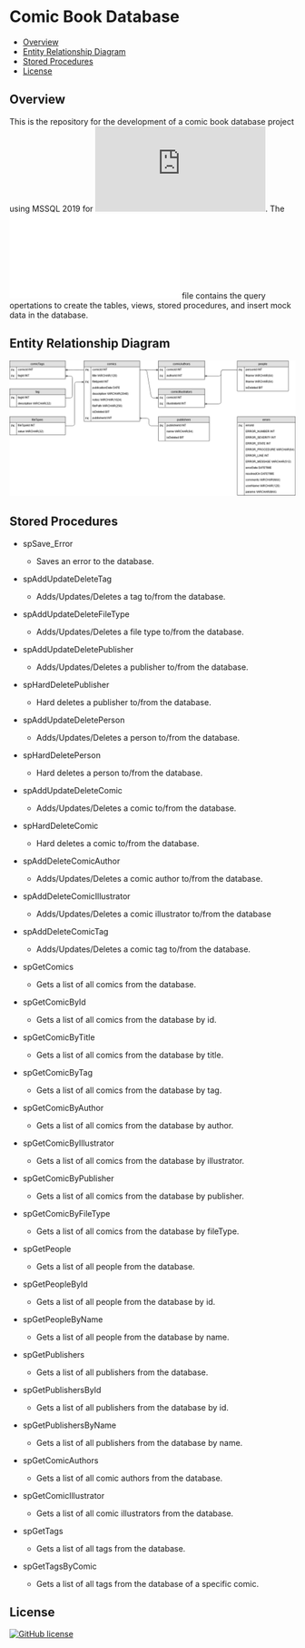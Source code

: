# Comic Book Database

- [Overview](#overview)
- [Entity Relationship Diagram](#erd)
- [Stored Procedures](#stored-proc)
- [License](#license)

<a name="overview"/></a>
## Overview
This is the repository for the development of a comic book database project using MSSQL 2019 for ![CSE 385 Database Systems](https://www.miamioh.edu/cec/academics/departments/cse/academics/course-descriptions/cse-385/index.html).
The ![create_comic.sql](create_comic.sql) file contains the query opertations to create the tables, views, stored procedures, and insert mock data in the database.

<a name="erd"/></a>
## Entity Relationship Diagram
![Entity Relationship Diagram](ERD.png)

<a name="stored-proc"/></a>
## Stored Procedures
- spSave_Error
  - Saves an error to the database.

- spAddUpdateDeleteTag
  - Adds/Updates/Deletes a tag to/from the database.

- spAddUpdateDeleteFileType
  - Adds/Updates/Deletes a file type to/from the database.

- spAddUpdateDeletePublisher
  - Adds/Updates/Deletes a publisher to/from the database.

- spHardDeletePublisher
  - Hard deletes a publisher to/from the database.

- spAddUpdateDeletePerson
  - Adds/Updates/Deletes a person to/from the database.

- spHardDeletePerson
  - Hard deletes a person to/from the database.

- spAddUpdateDeleteComic
  - Adds/Updates/Deletes a comic to/from the database.

- spHardDeleteComic
  - Hard deletes a comic to/from the database.

- spAddDeleteComicAuthor
  - Adds/Updates/Deletes a comic author to/from the database.

- spAddDeleteComicIllustrator
  - Adds/Updates/Deletes a comic illustrator to/from the database

- spAddDeleteComicTag
  - Adds/Updates/Deletes a comic tag to/from the database.

- spGetComics
  - Gets a list of all comics from the database.

- spGetComicById
  - Gets a list of all comics from the database by id.

- spGetComicByTitle
  - Gets a list of all comics from the database by title.

- spGetComicByTag
  - Gets a list of all comics from the database by tag.

- spGetComicByAuthor
  - Gets a list of all comics from the database by author.

- spGetComicByIllustrator
  - Gets a list of all comics from the database by illustrator.

- spGetComicByPublisher
  - Gets a list of all comics from the database by publisher.

- spGetComicByFileType
  - Gets a list of all comics from the database by fileType.

- spGetPeople
  - Gets a list of all people from the database.

- spGetPeopleById
  - Gets a list of all people from the database by id.

- spGetPeopleByName
  - Gets a list of all people from the database by name.

- spGetPublishers
  - Gets a list of all publishers from the database.

- spGetPublishersById
  - Gets a list of all publishers from the database by id.

- spGetPublishersByName
  - Gets a list of all publishers from the database by name.

- spGetComicAuthors
  - Gets a list of all comic authors from the database.

- spGetComicIllustrator
  - Gets a list of all comic illustrators from the database.

- spGetTags
  - Gets a list of all tags from the database.

- spGetTagsByComic
  - Gets a list of all tags from the database of a specific comic.

<a name="license"></a>
## License
[![GitHub license](https://img.shields.io/badge/LICENSE-APACHE%202.0-blue.svg)](LICENSE)
